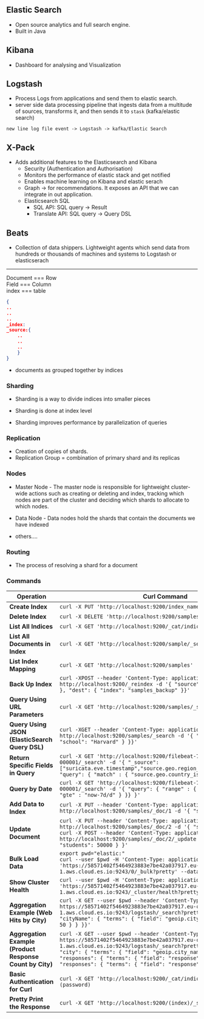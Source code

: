 ## Elastic Search

- Open source analytics and full search engine.
- Built in Java


## Kibana

- Dashboard for analysing and Visualization


## Logstash

- Process Logs from applications and send them to elastic search.
- server side data processing pipeline that ingests data from a multitude of sources, transforms it, and then sends it to `stask` (kafka/elastic search)

```dos
new line log file event -> Logstash -> kafka/Elastic Search
```

## X-Pack

- Adds additional features to the Elasticsearch and Kibana
    - Security (Authentication and Authorisation)
    - Monitors the performance of elastic stack and get notified
    - Enables machine learning on Kibana and elastic serach
    - Graph -> for recommendations. It exposes an API that we can integrate in out application.
    - Elasticsearch SQL
        - SQL API: SQL query -> Result
        - Translate API: SQL query -> Query DSL

## Beats

- Collection of data shippers. Lightweight agents which send data from hundreds or thousands of machines and systems to Logstash or elasticserach





---

Document === Row \
Field === Column \
index === table


```json
{
..
..
..
_index:
_source:{
    ..
    ..
    ..
    }
}
```

- documents as grouped together by indices


### Sharding

- Sharding is a way to divide indices into smaller pieces

- Sharding is done at index level

- Sharding improves performance by parallelization of queries


### Replication

- Creation of copies of shards.
- Replication Group = combination of primary shard and its replicas


### Nodes

- Master Node - The master node is responsible for lightweight cluster-wide actions such as creating or deleting and index, tracking which nodes are part of the cluster and deciding which shards to allocate to which nodes.

- Data Node - Data nodes hold the shards that contain the documents we have indexed

- others....


### Routing

- The process of resolving a shard for a document


### Commands

| **Operation**                          | **Curl Command**                                                                                                                     |
|----------------------------------------|--------------------------------------------------------------------------------------------------------------------------------------|
| **Create Index**                       | `curl -X PUT 'http://localhost:9200/index_name'`                                                                                      |
| **Delete Index**                       | `curl -X DELETE 'http://localhost:9200/samples'`                                                                                     |
| **List All Indices**                   | `curl -X GET 'http://localhost:9200/_cat/indices?v'`                                                                                 |
| **List All Documents in Index**        | `curl -X GET 'http://localhost:9200/sample/_search'`                                                                                 |
| **List Index Mapping**                 | `curl -X GET 'http://localhost:9200/samples'`                                                                                         |
| **Back Up Index**                      | `curl -XPOST --header 'Content-Type: application/json' http://localhost:9200/_reindex -d '{ "source": { "index": "samples" }, "dest": { "index": "samples_backup" }}'` |
| **Query Using URL Parameters**         | `curl -X GET 'http://localhost:9200/samples/_search?q=school:Harvard'`                                                                |
| **Query Using JSON (ElasticSearch Query DSL)** | `curl -XGET --header 'Content-Type: application/json' http://localhost:9200/samples/_search -d '{ "query" : { "match" : { "school": "Harvard" } }}'` |
| **Return Specific Fields in Query**    | `curl -X GET 'http://localhost:9200/filebeat-7.6.2-2020.05.05-000001/_search' -d '{ "_source": ["suricata.eve.timestamp","source.geo.region_name","event.created"], "query": { "match" : { "source.geo.country_iso_code": "GR" } }}'` |
| **Query by Date**                      | `curl -X GET 'http://localhost:9200/filebeat-7.6.2-2020.05.05-000001/_search' -d '{ "query": { "range" : { "event.created": { "gte" : "now-7d/d" } }} }'` |
| **Add Data to Index**                  | `curl -X PUT --header 'Content-Type: application/json' http://localhost:9200/samples/_doc/1 -d '{ "school" : "Harvard" }'`           |
| **Update Document**                    | `curl -X PUT --header 'Content-Type: application/json' http://localhost:9200/samples/_doc/2 -d '{ "school": "Clemson" }'` <br> `curl -X POST --header 'Content-Type: application/json' http://localhost:9200/samples/_doc/2/_update -d '{ "doc" : { "students": 50000 } }'` |
| **Bulk Load Data**                     | `export pwd="elastic:"` <br> `curl --user $pwd -H 'Content-Type: application/x-ndjson' -XPOST 'https://58571402f5464923883e7be42a037917.eu-central-1.aws.cloud.es.io:9243/0/_bulk?pretty' --data-binary @<file>` |
| **Show Cluster Health**                | `curl --user $pwd -H 'Content-Type: application/json' -X GET 'https://58571402f5464923883e7be42a037917.eu-central-1.aws.cloud.es.io:9243/_cluster/health?pretty'` |
| **Aggregation Example (Web Hits by City)** | `curl -X GET --user $pwd --header 'Content-Type: application/json' https://58571402f5464923883e7be42a037917.eu-central-1.aws.cloud.es.io:9243/logstash/_search?pretty -d '{ "aggs": { "cityName": { "terms": { "field": "geoip.city_name.keyword", "size": 50 } } }}'` |
| **Aggregation Example (Product Response Count by City)** | `curl -X GET --user $pwd --header 'Content-Type: application/json' https://58571402f5464923883e7be42a037917.eu-central-1.aws.cloud.es.io:9243/logstash/_search?pretty -d '{ "aggs": { "city": { "terms": { "field": "geoip.city_name.keyword" }, "aggs": { "responses": { "terms": { "field": "response" } } } } }, "responses": { "terms": { "field": "response" } } } }'` |
| **Basic Authentication for Curl**      | `curl -X GET 'http://localhost:9200/_cat/indices?v' -u elastic:(password)`                                                            |
| **Pretty Print the Response**          | `curl -X GET 'http://localhost:9200/(index)/_search?pretty=true'`                                                                     |








